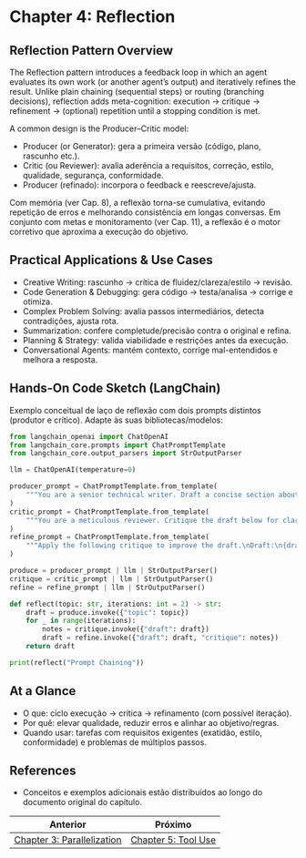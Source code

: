 # Chapter 4: Reflection

## Reflection Pattern Overview

The Reflection pattern introduces a feedback loop in which an agent evaluates its own work (or another agent’s output) and iteratively refines the result. Unlike plain chaining (sequential steps) or routing (branching decisions), reflection adds meta-cognition: execution → critique → refinement → (optional) repetition until a stopping condition is met.

A common design is the Producer–Critic model:

- Producer (or Generator): gera a primeira versão (código, plano, rascunho etc.).
- Critic (ou Reviewer): avalia aderência a requisitos, correção, estilo, qualidade, segurança, conformidade.
- Producer (refinado): incorpora o feedback e reescreve/ajusta.

Com memória (ver Cap. 8), a reflexão torna-se cumulativa, evitando repetição de erros e melhorando consistência em longas conversas. Em conjunto com metas e monitoramento (ver Cap. 11), a reflexão é o motor corretivo que aproxima a execução do objetivo.

## Practical Applications & Use Cases

- Creative Writing: rascunho → crítica de fluidez/clareza/estilo → revisão.
- Code Generation & Debugging: gera código → testa/analisa → corrige e otimiza.
- Complex Problem Solving: avalia passos intermediários, detecta contradições, ajusta rota.
- Summarization: confere completude/precisão contra o original e refina.
- Planning & Strategy: valida viabilidade e restrições antes da execução.
- Conversational Agents: mantém contexto, corrige mal-entendidos e melhora a resposta.

## Hands-On Code Sketch (LangChain)

Exemplo conceitual de laço de reflexão com dois prompts distintos (produtor e crítico). Adapte às suas bibliotecas/modelos:

```python
from langchain_openai import ChatOpenAI
from langchain_core.prompts import ChatPromptTemplate
from langchain_core.output_parsers import StrOutputParser

llm = ChatOpenAI(temperature=0)

producer_prompt = ChatPromptTemplate.from_template(
    """You are a senior technical writer. Draft a concise section about '{topic}'.\n"""
)
critic_prompt = ChatPromptTemplate.from_template(
    """You are a meticulous reviewer. Critique the draft below for clarity, completeness, and correctness.\nDraft:\n{draft}\n"""
)
refine_prompt = ChatPromptTemplate.from_template(
    """Apply the following critique to improve the draft.\nDraft:\n{draft}\nCritique:\n{critique}\nProduce the revised draft only."""
)

produce = producer_prompt | llm | StrOutputParser()
critique = critic_prompt | llm | StrOutputParser()
refine = refine_prompt | llm | StrOutputParser()

def reflect(topic: str, iterations: int = 2) -> str:
    draft = produce.invoke({"topic": topic})
    for _ in range(iterations):
        notes = critique.invoke({"draft": draft})
        draft = refine.invoke({"draft": draft, "critique": notes})
    return draft

print(reflect("Prompt Chaining"))
```

## At a Glance

- O que: ciclo execução → crítica → refinamento (com possível iteração).
- Por quê: elevar qualidade, reduzir erros e alinhar ao objetivo/regras.
- Quando usar: tarefas com requisitos exigentes (exatidão, estilo, conformidade) e problemas de múltiplos passos.

## References

- Conceitos e exemplos adicionais estão distribuídos ao longo do documento original do capítulo.

<!-- nav-prev-next -->
| Anterior | Próximo |
| --- | --- |
| [Chapter 3: Parallelization](chapter-03-parallelization.md) | [Chapter 5: Tool Use](chapter-05-tool-use.md) |
